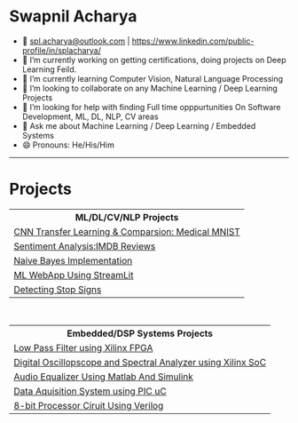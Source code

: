 <!--
### Hi there 👋
**splAcharya/splAcharya** is a ✨ _special_ ✨ repository because its `README.md` (this file) appears on your GitHub profile.
- 🔭 I’m currently working on Machine Learning /  Deep Learning / Computer Vision/  Natural Language Processing 
- 🌱 I’m currently learning  Computer Vision, Natural Language Processing
- 👯 I’m looking to collaborate on any Machine Learning / Deep Learning Projects
- 🤔 I’m looking for help with 
- 💬 Ask me about Machine Learning / Deep Learning
- 📫 How to reach me: spl.acharya@outlook.com | https://www.linkedin.com/public-profile/in/splacharya/
- 😄 Pronouns: He/His/Him
- ⚡ Fun fact: 
Here are some ideas to get you started:
-->

# Swapnil Acharya
- 📧 spl.acharya@outlook.com | https://www.linkedin.com/public-profile/in/splacharya/
- 🔭 I’m currently working on getting certifications, doing projects on Deep Learning Feild.
- 🌱 I’m currently learning  Computer Vision, Natural Language Processing
- 👯 I’m looking to collaborate on any Machine Learning / Deep Learning Projects
- 🤔 I’m looking for help with finding Full time opppurtunities On Software Development, ML, DL, NLP, CV areas
- 💬 Ask me about Machine Learning / Deep Learning / Embedded Systems
- 😄 Pronouns: He/His/Him

 <hr>
 
 <h1> Projects </h1>
 <table>
  <tr>
   <th> ML/DL/CV/NLP Projects </th>
  </tr>
 
   <tr>
   <td>
    <a href="https://github.com/splAcharya/Transfer_Learning_Comparision"> CNN Transfer Learning & Comparsion: Medical MNIST </a>
   </td>

  </tr>
 
  <tr>
   <td>
    <a href="https://github.com/splAcharya/Imdb_Reviews_Sentiment_Analysis"> Sentiment Analysis:IMDB Reviews </a>
   </td>

  </tr>
  
  <tr>
   <td>
    <a href="https://github.com/splAcharya/Naive_Bayes_Implementation"> Naive Bayes Implementation </a>
   </td>
  </tr>  
  
  <tr>
   <td>
    <a href="https://github.com/splAcharya/ML_WebApp_Steamlit_Python"> ML WebApp Using StreamLit </a>
   </td>
  </tr>
  

  <tr>
   <td>
    <a href="https://github.com/splAcharya/DetectingStopSigns"> Detecting Stop Signs </a>
   </td>
  </tr> 
  
 </table>
 
 <br>

 <table>
  <tr>
    <th> 
      Embedded/DSP Systems Projects 
    </th>
  </tr>
  
  <tr>
    <td>
    <a href="https://github.com/splAcharya/LowPassFilterFPGA"> Low Pass Filter using Xilinx FPGA  </a>
   </td>
  </tr>
  
  <tr>
    <td>
     <a href="https://github.com/splAcharya/DigitalOscilloscope_Zynq7000Soc"> Digital Oscillopscope and Spectral Analyzer using Xilinx SoC </a>
    </td> 
  </tr>
  
  <tr>
    <td>
     <a href="https://github.com/splAcharya/AudioEqualizerMatlab_Simulink"> Audio Equalizer Using Matlab And Simulink </a>
    </td> 
  </tr>
  
  <tr>
    <td>
     <a href="https://github.com/splAcharya/DataAquisitionBoard_PICuC"> Data Aquisition System using PIC uC </a>
    </td>    
  </tr>
  
  <tr>
    <td>
     <a href="https://github.com/splAcharya/8BitProcessorCircuit_Verilog"> 8-bit Processor Ciruit Using Verilog </a>
    </td>
  </tr>
  
 </table>







